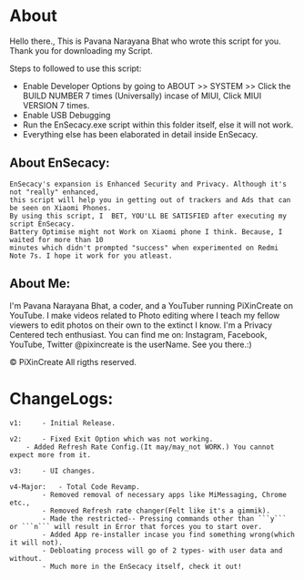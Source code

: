 # About 
Hello there.,
This is Pavana Narayana Bhat who wrote this script for you.
Thank you for downloading my Script.

Steps to followed to use this script:
- Enable Developer Options by going to ABOUT >> SYSTEM >> Click the BUILD NUMBER 7 times (Universally) incase of MIUI, Click MIUI VERSION 7 times.
- Enable USB Debugging
- Run the EnSecacy.exe script within this folder itself, else it will not work.
- Everything else has been elaborated in detail inside EnSecacy.

 ## About EnSecacy:
	EnSecacy's expansion is Enhanced Security and Privacy. Although it's not "really" enhanced,
	this script will help you in getting out of trackers and Ads that can be seen on Xiaomi Phones.
	By using this script, I  BET, YOU'LL BE SATISFIED after executing my script EnSecacy.
	Battery Optimise might not Work on Xiaomi phone I think. Because, I waited for more than 10
	minutes which didn't prompted "success" when experimented on Redmi Note 7s. I hope it work for you atleast.

## About Me:
I'm Pavana Narayana Bhat, a coder, and a YouTuber running PiXinCreate on YouTube. 
I make videos related to Photo editing where I teach my fellow viewers to edit photos on their own to the extinct I know. 
I'm a Privacy Centered tech enthusiast.
You can find me on: Instagram, Facebook, YouTube, Twitter
@pixincreate is the userName. See you there.:)



© PiXinCreate
All rigths reserved.

# ChangeLogs:
	v1: 	- Initial Release.

	v2: 	- Fixed Exit Option which was not working.
		- Added Refresh Rate Config.(It may/may_not WORK.) You cannot expect more from it.
	
	v3: 	- UI changes.
	
	v4-Major:	- Total Code Revamp.
			- Removed removal of necessary apps like MiMessaging, Chrome etc.,
			- Removed Refresh rate changer(Felt like it's a gimmik).
			- Made the restricted-- Pressing commands other than ```y``` or ```n``` will result in Error that forces you to start over.
			- Added App re-installer incase you find something wrong(which it will not).
			- Debloating process will go of 2 types- with user data and without.
			- Much more in the EnSecacy itself, check it out!
		
